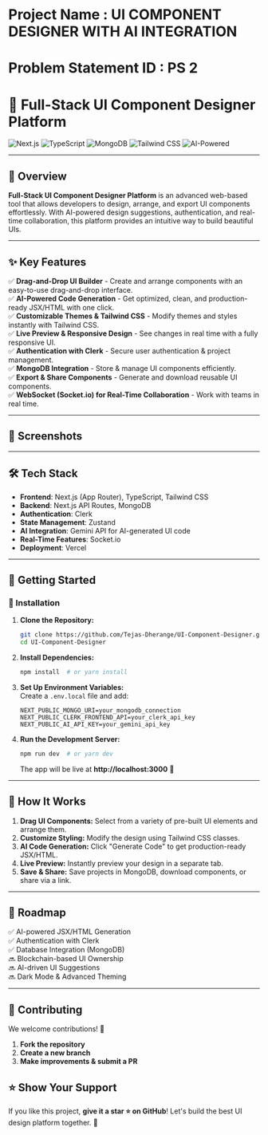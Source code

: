 # Project Name : UI COMPONENT DESIGNER WITH AI INTEGRATION
# Problem Statement ID : PS 2
# 🎨 Full-Stack UI Component Designer Platform

![Next.js](https://img.shields.io/badge/Next.js-13-black?style=for-the-badge&logo=next.js)
![TypeScript](https://img.shields.io/badge/TypeScript-blue?style=for-the-badge&logo=typescript)
![MongoDB](https://img.shields.io/badge/MongoDB-green?style=for-the-badge&logo=mongodb)
![Tailwind CSS](https://img.shields.io/badge/TailwindCSS-06B6D4?style=for-the-badge&logo=tailwindcss)
![AI-Powered](https://img.shields.io/badge/AI--Powered-Enabled-purple?style=for-the-badge)

---

## 🚀 Overview
**Full-Stack UI Component Designer Platform** is an advanced web-based tool that allows developers to design, arrange, and export UI components effortlessly. With AI-powered design suggestions, authentication, and real-time collaboration, this platform provides an intuitive way to build beautiful UIs.

---

## ✨ Key Features

✅ **Drag-and-Drop UI Builder** - Create and arrange components with an easy-to-use drag-and-drop interface.  
✅ **AI-Powered Code Generation** - Get optimized, clean, and production-ready JSX/HTML with one click.  
✅ **Customizable Themes & Tailwind CSS** - Modify themes and styles instantly with Tailwind CSS.  
✅ **Live Preview & Responsive Design** - See changes in real time with a fully responsive UI.  
✅ **Authentication with Clerk** - Secure user authentication & project management.  
✅ **MongoDB Integration** - Store & manage UI components efficiently.  
✅ **Export & Share Components** - Generate and download reusable UI components.  
✅ **WebSocket (Socket.io) for Real-Time Collaboration** - Work with teams in real time.  

---

## 📸 Screenshots


---

## 🛠️ Tech Stack
- **Frontend**: Next.js (App Router), TypeScript, Tailwind CSS
- **Backend**: Next.js API Routes, MongoDB
- **Authentication**: Clerk
- **State Management**: Zustand
- **AI Integration**: Gemini API for AI-generated UI code
- **Real-Time Features**: Socket.io
- **Deployment**: Vercel

---

## 🚀 Getting Started

### **🔧 Installation**
1. **Clone the Repository:**
   ```sh
   git clone https://github.com/Tejas-Dherange/UI-Component-Designer.git
   cd UI-Component-Designer
   ```

2. **Install Dependencies:**
   ```sh
   npm install  # or yarn install
   ```

3. **Set Up Environment Variables:**  
   Create a `.env.local` file and add:
   ```env
   NEXT_PUBLIC_MONGO_URI=your_mongodb_connection
   NEXT_PUBLIC_CLERK_FRONTEND_API=your_clerk_api_key
   NEXT_PUBLIC_AI_API_KEY=your_gemini_api_key
   ```

4. **Run the Development Server:**
   ```sh
   npm run dev  # or yarn dev
   ```
   The app will be live at **http://localhost:3000** 🚀

---

## 🎨 How It Works
1. **Drag UI Components:** Select from a variety of pre-built UI elements and arrange them.
2. **Customize Styling:** Modify the design using Tailwind CSS classes.
3. **AI Code Generation:** Click "Generate Code" to get production-ready JSX/HTML.
4. **Live Preview:** Instantly preview your design in a separate tab.
5. **Save & Share:** Save projects in MongoDB, download components, or share via a link.

---

## 📌 Roadmap
✅ AI-powered JSX/HTML Generation  
✅ Authentication with Clerk  
✅ Database Integration (MongoDB)  
🔜 Blockchain-based UI Ownership  
🔜 AI-driven UI Suggestions  
🔜 Dark Mode & Advanced Theming

---

## 🤝 Contributing
We welcome contributions! 🚀
1. **Fork the repository**
2. **Create a new branch**
3. **Make improvements & submit a PR**




## ⭐ Show Your Support
If you like this project, **give it a star ⭐ on GitHub**! Let's build the best UI design platform together. 💙


